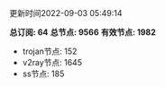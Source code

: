 更新时间2022-09-03 05:49:14

**总订阅: 64**
**总节点: 9566**
**有效节点: 1982**
- trojan节点: 152
- v2ray节点: 1645
- ss节点: 185
